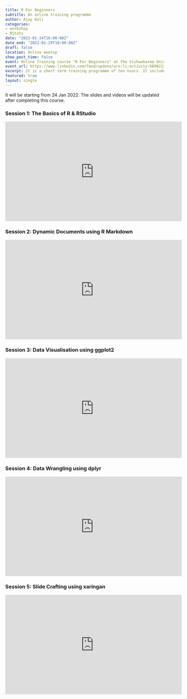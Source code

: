 ```yaml
---
title: R For Beginners
subtitle: An online training programme
author: Ajay Koli
categories:
- workshop
- RStats
date: "2022-01-24T16:00:00Z"
date_end: "2022-01-29T18:00:00Z"
draft: false
location: Online meetup
show_post_time: false
event: Online Training course "R For Beginners" at the Vishwakarma University - Pune, India
event_url: https://www.linkedin.com/feed/update/urn:li:activity:6890223709387636736/
excerpt: It is a short term training programme of ten hours. It includes the basics of R and RStudio; dynamic documents using r markdown, data visualisation using ggplot2, data wrangling using dplyr and slide crafting using xaringan.
featured: true
layout: single
---
```


It will be starting from 24 Jan 2022. The slides and videos will be updated after completing this course. 

### Session 1: The Basics of R & RStudio

<iframe width="560" height="315" src="https://www.youtube.com/embed/K9WeFAEPo6I" title="YouTube video player" frameborder="0" allow="accelerometer; autoplay; clipboard-write; encrypted-media; gyroscope; picture-in-picture" allowfullscreen></iframe>

### Session 2: Dynamic Documents using R Markdown

<iframe width="560" height="315" src="https://www.youtube.com/embed/6Ro9K2mV5Co" title="YouTube video player" frameborder="0" allow="accelerometer; autoplay; clipboard-write; encrypted-media; gyroscope; picture-in-picture" allowfullscreen></iframe>

### Session 3: Data Visualisation using ggplot2

<iframe width="560" height="315" src="https://www.youtube.com/embed/Jp_Ep1RiAtk" title="YouTube video player" frameborder="0" allow="accelerometer; autoplay; clipboard-write; encrypted-media; gyroscope; picture-in-picture" allowfullscreen></iframe>

### Session 4: Data Wrangling using dplyr

<iframe width="560" height="315" src="https://www.youtube.com/embed/QGj8hEcDW0E" title="YouTube video player" frameborder="0" allow="accelerometer; autoplay; clipboard-write; encrypted-media; gyroscope; picture-in-picture" allowfullscreen></iframe>

### Session 5: Slide Crafting using xaringan

<iframe width="560" height="315" src="https://www.youtube.com/embed/qmoZnf_3mIk" title="YouTube video player" frameborder="0" allow="accelerometer; autoplay; clipboard-write; encrypted-media; gyroscope; picture-in-picture" allowfullscreen></iframe>